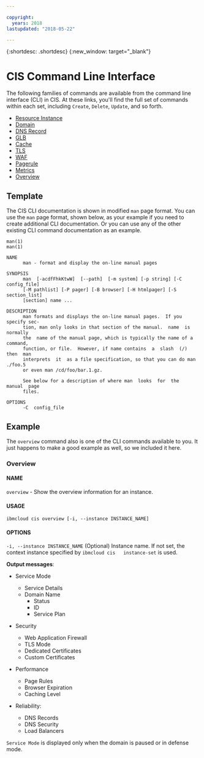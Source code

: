 ```yaml
---

copyright:
  years: 2018
lastupdated: "2018-05-22"

---
```


{:shortdesc: .shortdesc}
{:new_window: target="_blank"}

# CIS Command Line Interface
The following families of commands are available from the command line interface (CLI) in CIS. At these links, you'll find the full set of commands within each set, including `Create`, `Delete`, `Update`, and so forth.
  
  * [Resource Instance](cli/cli-resource-instance.html)
  * [Domain](cli/cli-domain.html)
  * [DNS Record](cli/cli-dns-record.html)
  * [GLB](cli/cli-glb.html)
  * [Cache](cli/cli-cache.html)
  * [TLS](cli/cli-tls.html)
  * [WAF](cli/cli-waf.html)
  * [Pagerule](cli/cli-pagerule.html)
  * [Metrics](cli/cli-metrics.html)
  * [Overview](#overview)


## Template

The CIS CLI documentation is shown in modified `man` page format. You can use the `man` page format, shown below, as your example if you need to create additional CLI documentation. Or you can use any of the other existing CLI command documentation as an example.

```
man(1)                                                                  man(1)

NAME
      man - format and display the on-line manual pages

SYNOPSIS
      man  [-acdfFhkKtwW]  [--path]  [-m system] [-p string] [-C config_file]
      [-M pathlist] [-P pager] [-B browser] [-H htmlpager] [-S  section_list]
      [section] name ...

DESCRIPTION
      man formats and displays the on-line manual pages.  If you specify sec-
      tion, man only looks in that section of the manual.  name  is  normally
      the  name of the manual page, which is typically the name of a command,
      function, or file.  However, if name contains  a  slash  (/)  then  man
      interprets  it  as a file specification, so that you can do man ./foo.5
      or even man /cd/foo/bar.1.gz.

      See below for a description of where man  looks  for  the  manual  page
      files.

OPTIONS
      -C  config_file
```

## Example

The `overview` command also is one of the CLI commands available to you. It just happens to make a good example as well, so we included it here.


### Overview

#### NAME
  `overview` - Show the overview information for an instance. 

#### USAGE
  `ibmcloud cis overview [-i, --instance INSTANCE_NAME]` 

#### OPTIONS
 `-i, --instance INSTANCE_NAME`  (Optional) Instance name. If not set, the context instance specified by `ibmcloud cis   instance-set` is used.

**Output messages**:

  * Service Mode
    * Service Details
    *  Domain Name
       * Status
       * ID
       * Service Plan

  * Security
    * Web Application Firewall
    * TLS Mode
    * Dedicated Certificates
    * Custom Certificates

  * Performance 
    * Page Rules
    * Browser Expiration
    * Caching Level

  * Reliability:
    * DNS Records
    * DNS Security
    * Load Balancers
              
`Service Mode` is displayed only when the domain is paused or in defense mode.
